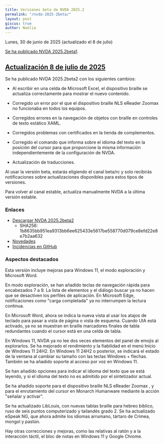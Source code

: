 ```yaml
---
title: Versiones beta de NVDA 2025.2
permalink: "/nvda-2025-2beta/"
layout: post
giscus: true
author: Noelia
---
```


<footer>Lunes, 30 de junio de 2025 (actualizado el 8 de julio)</footer>

[Se ha publicado NVDA 2025.2beta1](https://www.nvaccess.org/post/nvda-2025-2beta1).

## [Actualización 8 de julio de 2025](https://groups.google.com/a/nvaccess.org/g/nvda-users/c/uxgQTcfsPE0)

Se ha publicado NVDA 2025.2beta2 con los siguientes cambios:

- Al escribir en una celda de Microsoft Excel, el dispositivo braille se actualiza correctamente para mostrar el nuevo contenido.
- Corregido un error por el que el dispositivo braille NLS eReader Zoomax no funcionaba en todos los equipos.
- Corregidos errores en la navegación de objetos con braille en controles de texto estático XAML.
- Corregidos problemas con certificados en la tienda de complementos.

- Corregido el comando que informa sobre el idioma del texto en la posición del cursor para que proporcione la misma información independientemente de la configuración de NVDA.
- Actualización de traducciones.

Al usar la versión beta, estarás eligiendo el canal beta/rc y solo recibirás notificaciones sobre actualizaciones disponibles para estos tipos de versiones.

Para volver al canal estable, actualiza manualmente NVDA a la última versión estable.

### Enlaces

- [Descargar NVDA 2025.2beta2](https://download.nvaccess.org/releases/2025.2beta2/nvda_2025.2beta2.exe)
  - SHA256: 1b8635bb951ea9313bb6ee625433e5617be558770d079ce8efd22e8e7b2aa632
- [Novedades](https://download.nvaccess.org/documentation/es/changes.html)
- [Incidencias en GitHub](https://github.com/nvaccess/nvda/issues)

### Aspectos destacados


Esta versión incluye mejoras para Windows 11, el modo exploración y Microsoft Word.

En modo exploración, se han añadido teclas de navegación rápida para encabezados 7 a 9. La lista de elementos y el diálogo buscar ya no hacen que se desactiven los perfiles de aplicación. En Microsoft Edge, notificaciones como "carga completada" ya no interrumpen la lectura continua.


En Microsoft Word, ahora se indica la nueva vista al usar los atajos de teclado para pasar a vista de página o vista de esquema. Cuando UIA está activado, ya no se muestran en braille marcadores finales de tabla redundantes cuando el cursor está en una celda de tabla. 


En Windows 11, NVDA ya no lee dos veces elementos del panel de emojis al explorarlos. Se ha mejorado el rendimiento y la fiabilidad en el menú Inicio de Windows 11 24H2. En Windows 11 24H2 o posterior, se indicará el estado de la ventana al cambiar su tamaño con las teclas Windows + flechas. También se ha añadido soporte al acceso por voz en Windows 11.


Se han añadido opciones para indicar el idioma del texto que se está leyendo, y si el idioma del texto no es admitido por el sintetizador actual.

Se ha añadido soporte para el dispositivo braille NLS eReader Zoomax , y para el enrutamiento del cursor en Monarch Humanware 
mediante la acción "señalar y activar".


Se ha actualizado LibLouis, con nuevas tablas braille para hebreo bíblico, ruso de seis puntos computerizado y tailandés grado 2. Se ha actualizado eSpeak NG, que ahora admite los idiomas arrumano, tártaro de Crimea, mongol y pastún.


Hay otras correcciones y mejoras, como las relativas al ratón y a la interacción táctil, el bloc de notas en Windows 11 y Google Chrome.


